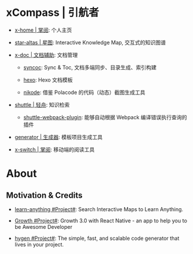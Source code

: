 # xCompass | 引航者

* [x-home | 掌阅](./x-home): 个人主页

* [star-altas | 星图](./star-altas): Interactive Knowledge Map, 交互式的知识图谱

* [x-doc | 文档辅助](./x-doc): 文档管理

  * [syncoc](./x-doc/syncoc): Sync & Toc, 文档多端同步、目录生成、索引构建

  * [hexo](./x-doc/hexo): Hexo 文档模板

  * [nikode](./x-doc/nikode): 借鉴 Polacode 的代码（动态）截图生成工具

* [shuttle | 轻舟](./shuttle): 知识检索

  * [shuttle-webpack-plugin](./shuttle/shuttle-webpack-plugin): 能够自动根据 Webpack 编译错误执行查询的插件

* [generator | 生成器](./generator): 模板项目生成工具

* [x-switch | 掌阅](./x-switch): 移动端的阅读工具



# About

## Motivation & Credits

* [learn-anything #Project#](https://github.com/learn-anything/learn-anything): Search Interactive Maps to Learn Anything.

* [Growth #Project#](https://github.com/phodal/growth): Growth 3.0 with React Native - an app to help you to be Awesome Developer

* [hygen #Project#](https://github.com/jondot/hygen): The simple, fast, and scalable code generator that lives in your project.
